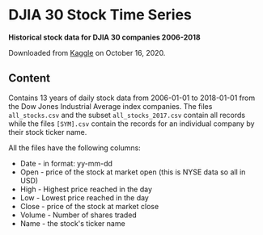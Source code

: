 # DJIA 30 Stock Time Series

**Historical stock data for DJIA 30 companies 2006-2018**

Downloaded from [Kaggle](https://www.kaggle.com/szrlee/stock-time-series-20050101-to-20171231) on October 16, 2020.

## Content

Contains 13 years of daily stock data from 2006-01-01 to 2018-01-01 from the Dow Jones Industrial Average index companies. The files `all_stocks.csv` and the subset `all_stocks_2017.csv` contain all records while the files `[SYM].csv` contain the records for an individual company by their stock ticker name.

All the files have the following columns:

- Date - in format: yy-mm-dd
- Open - price of the stock at market open (this is NYSE data so all in USD)
- High - Highest price reached in the day
- Low - Lowest price reached in the day
- Close - price of the stock at market close
- Volume - Number of shares traded
- Name - the stock's ticker name
